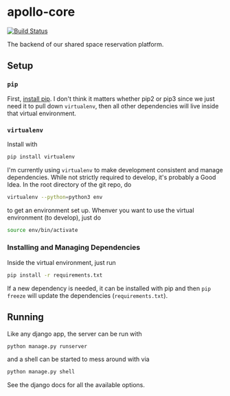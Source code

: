 # apollo-core

[![Build Status](https://travis-ci.com/phansen01/apollo-core.svg?token=NMf6bwTExjejsyWqoTBy&branch=master)](https://travis-ci.com/phansen01/apollo-core)

The backend of our shared space reservation platform.

## Setup

### `pip`
First, [install pip](https://pip.pypa.io/en/stable/installing/). 
I don't think it matters whether pip2 or pip3 since we just need it to pull
down `virtualenv`, then all other dependencies will live inside that virtual environment.

### `virtualenv`
Install with
```sh
pip install virtualenv
```
I'm currently using `virtualenv` to make development consistent and manage dependencies.
While not strictly required to develop, it's probably a Good Idea. In the root directory
of the git repo, do
```sh
virtualenv --python=python3 env
```
to get an environment set up. Whenver you want to use the virtual environment (to develop),
just do
```sh
source env/bin/activate
```

### Installing and Managing Dependencies
Inside the virtual environment, just run
```sh
pip install -r requirements.txt
```

If a new dependency is needed, it can be installed with pip and then `pip freeze` will update
the dependencies (`requirements.txt`).

## Running

Like any django app, the server can be run with
```sh
python manage.py runserver
```
and a shell can be started to mess around with via
```sh
python manage.py shell
```
See the django docs for all the available options.